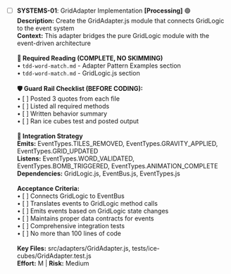 - [ ] **SYSTEMS-01**: GridAdapter Implementation **[Processing]** 🟢<br/>**Description:** Create the GridAdapter.js module that connects GridLogic to the event system<br/>**Context:** This adapter bridges the pure GridLogic module with the event-driven architecture<br/><br/>**📖 Required Reading (COMPLETE, NO SKIMMING)**<br/>• `tdd-word-match.md` - Adapter Pattern Examples section<br/>• `tdd-word-match.md` - GridLogic.js section<br/><br/>**🛡️ Guard Rail Checklist (BEFORE CODING):**<br/>• [ ] Posted 3 quotes from each file<br/>• [ ] Listed all required methods<br/>• [ ] Written behavior summary<br/>• [ ] Ran ice cubes test and posted output<br/><br/>**🔗 Integration Strategy**<br/>**Emits:** EventTypes.TILES_REMOVED, EventTypes.GRAVITY_APPLIED, EventTypes.GRID_UPDATED<br/>**Listens:** EventTypes.WORD_VALIDATED, EventTypes.BOMB_TRIGGERED, EventTypes.ANIMATION_COMPLETE<br/>**Dependencies:** GridLogic.js, EventBus.js, EventTypes.js<br/><br/>**Acceptance Criteria:**<br/>• [ ] Connects GridLogic to EventBus<br/>• [ ] Translates events to GridLogic method calls<br/>• [ ] Emits events based on GridLogic state changes<br/>• [ ] Maintains proper data contracts for events<br/>• [ ] Comprehensive integration tests<br/>• [ ] No more than 100 lines of code<br/><br/>**Key Files:** src/adapters/GridAdapter.js, tests/ice-cubes/GridAdapter.test.js<br/>**Effort:** M | **Risk:** Medium